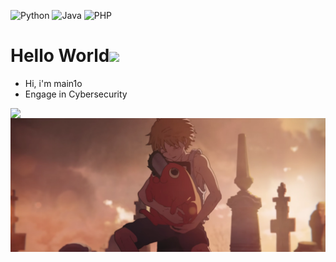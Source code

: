 ![Python](https://img.shields.io/badge/-Python-192133?style=flat-square&logo=python&logoColor=white)
![Java](https://img.shields.io/badge/-Java-192133?style=flat-square&logo=figma&logoColor=white)
![PHP](https://img.shields.io/badge/-PHP-192133?style=flat-square&logo=figma&logoColor=white)


# Hello World<img src="https://media.giphy.com/media/hvRJCLFzcasrR4ia7z/giphy.gif" width="25px">

- Hi, i'm main1o
- Engage in Cybersecurity

<img align="left" src="https://github-readme-stats.vercel.app/api?username=main1o&theme=tokyonight&show_icons=true">
<img src="./波吉塔.png">


